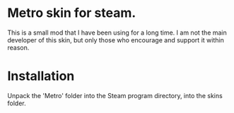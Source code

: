 # Metro skin for steam.
This is a small mod that I have been using for a long time. I am not the main developer of this skin, but only those who encourage and support it within reason.
# Installation
Unpack the 'Metro' folder into the Steam program directory, into the skins folder.

